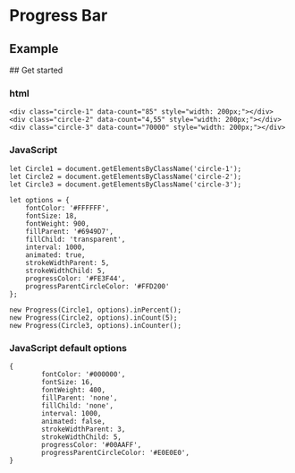 # Progress Bar
## Example
<!doctype html>
<html lang="en">
    <head>
        <meta charset="UTF-8">
        <meta name="viewport" content="width=device-width, user-scalable=no, initial-scale=1.0, maximum-scale=1.0, minimum-scale=1.0">
        <meta http-equiv="X-UA-Compatible" content="ie=edge">
        <title>Progress</title>
        <link rel="stylesheet" type="text/css" href="css/style.css" />
    </head>
    <body class="">
        <div class="container">
            <div class="row">
                <div class="progress-prent">
                    <div class="circle-1" data-count="85"></div>
                </div>
                <div class="progress-prent">
                    <div class="circle-2" data-count="4,55"></div>
                </div>
                <div class="progress-prent">
                    <div class="circle-3" data-count="70000"></div>
                </div>
            </div>
        </div>
    </body>
    <script type="text/javascript" src="demo/dist/progress.js"></script>
    <script type="text/javascript" src="demojs/script.js"></script>
</html>
## Get started

### html
	<div class="circle-1" data-count="85" style="width: 200px;"></div>
	<div class="circle-2" data-count="4,55" style="width: 200px;"></div>
	<div class="circle-3" data-count="70000" style="width: 200px;"></div>

### JavaScript
	let Circle1 = document.getElementsByClassName('circle-1');
	let Circle2 = document.getElementsByClassName('circle-2');
	let Circle3 = document.getElementsByClassName('circle-3');

	let options = {
	    fontColor: '#FFFFFF',
	    fontSize: 18,
	    fontWeight: 900,
	    fillParent: '#6949D7',
	    fillChild: 'transparent',
	    interval: 1000,
	    animated: true,
	    strokeWidthParent: 5,
	    strokeWidthChild: 5,
	    progressColor: '#FE3F44',
	    progressParentCircleColor: '#FFD200'
	};

	new Progress(Circle1, options).inPercent();
	new Progress(Circle2, options).inCount(5);
	new Progress(Circle3, options).inCounter();
	
### JavaScript default options
	{
            fontColor: '#000000',
            fontSize: 16,
            fontWeight: 400,
            fillParent: 'none',
            fillChild: 'none',
            interval: 1000,
            animated: false,
            strokeWidthParent: 3,
            strokeWidthChild: 5,
            progressColor: '#00AAFF',
            progressParentCircleColor: '#E0E0E0',
	}
